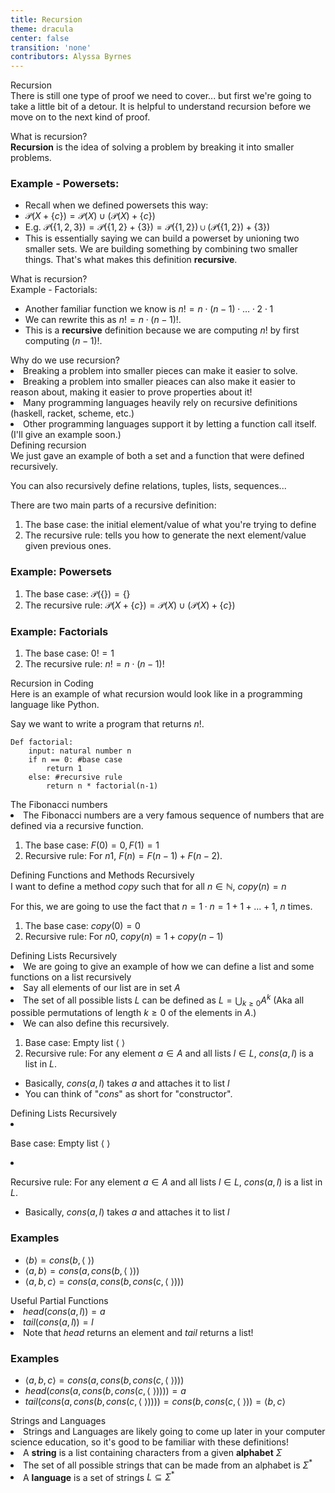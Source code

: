 ```yaml
---
title: Recursion
theme: dracula
center: false
transition: 'none'
contributors: Alyssa Byrnes
---
```



<div id="content"
</div


## Recursion
<div id="content"

There is still one type of proof we need to cover... but first we're going to take a little bit of a detour.
It is helpful to understand recursion before we move on to the next kind of proof.


</div


## What is recursion?
<div id="content"

**Recursion** is the idea of solving a problem by breaking it into smaller problems.

### Example - Powersets: 

- Recall when we defined powersets this way:
- $\mathscr{P}(X + \{c\} ) = \mathscr{P}(X) \cup (\mathscr{P}(X) + \{c\})$
- E.g. $\mathscr{P}(\{1,2,3\}) = \mathscr{P}(\{1,2\} + \{3\}) = \mathscr{P}(\{1,2\}) \cup (\mathscr{P}(\{1,2\}) + \{3\})$
- This is essentially saying we can build a powerset by unioning two smaller sets. We are building something by combining two smaller things. That's what makes this definition **recursive**.


</div


## What is recursion?
<div id="content"

### Example - Factorials:

- Another familiar function we know is $n! = n \cdot (n-1) \cdot \ldots \cdot 2 \cdot 1$
- We can rewrite this as $n! = n\cdot (n-1)!$.
- This is a **recursive** definition because we are computing $n!$ by first computing $(n-1)!$.


</div


## Why do we use recursion?
<div id="content"

- Breaking a problem into smaller pieces can make it easier to solve.
- Breaking a problem into smaller pieaces can also make it easier to reason about, making it easier to prove properties about it! 
- Many programming languages heavily rely on recursive definitions (haskell, racket, scheme, etc.)
- Other programming languages support it by letting a function call itself. (I'll give an example soon.)



</div


## Defining recursion
<div id="content"

We just gave an example of both a set and a function that were defined recursively.

You can also recursively define relations, tuples, lists, sequences...

There are two main parts of a recursive definition:

1. The base case: the initial element/value of what you're trying to define
2. The recursive rule: tells you how to generate the next element/value given previous ones.

### Example: Powersets

1. The base case: $\mathscr{P}(\{ \}) = \{\}$
2. The recursive rule: $\mathscr{P}(X + \{c\}) = \mathscr{P}(X) \cup (\mathscr{P}(X) + \{c\})$


### Example: Factorials

1. The base case: $0! = 1$
2. The recursive rule: $n! = n \cdot (n-1)!$



</div


## Recursion in Coding
<div id="content"

Here is an example of what recursion would look like in a programming language like Python.

Say we want to write a program that returns $n!$.

    Def factorial:
        input: natural number n
        if n == 0: #base case
            return 1
        else: #recursive rule
            return n * factorial(n-1) 
        


</div


## The Fibonacci numbers
<div id="content"

- The Fibonacci numbers are a very famous sequence of numbers that are defined via a recursive function.

1. The base case: $F(0) = 0, F(1) = 1$
2. Recursive rule: For $n  1$, $F(n) = F(n-1) + F(n-2)$.


</div


## Defining Functions and Methods Recursively
<div id="content"

I want to define a method $copy$ such that for all $n \in \mathbb{N}$, $copy(n)=n$

For this, we are going to use the fact that $n = 1 \cdot n = 1 + 1 + \ldots + 1$, $n$ times.

1. The base case: $copy(0) = 0$
2. Recursive rule: For $n0$, $copy(n) = 1 + copy(n-1)$



</div


## Defining Lists Recursively
<div id="content"

- We are going to give an example of how we can define a list and some functions on a list recursively
- Say all elements of our list are in set $A$
- The set of all possible lists $L$ can be defined as $L = \bigcup_{k\geq0}A^k$ 
(Aka all possible permutations of length $k \geq 0$ of the elements in $A$.)
- We can also define this recursively.

1. Base case: Empty list $\langle ~ \rangle$
2. Recursive rule: For any element $a \in A$ and all lists $l \in L$, $cons(a,l)$ is a list in $L$.

- Basically, $cons(a,l)$ takes $a$ and attaches it to list $l$
- You can think of "$cons$" as short for "constructor".


</div


## Defining Lists Recursively
<div id="content"

1. Base case: Empty list $\langle ~ \rangle$

2. Recursive rule: For any element $a \in A$ and all lists $l \in L$, $cons(a,l)$ is a list in $L$.

- Basically, $cons(a,l)$ takes $a$ and attaches it to list $l$


### Examples
- $\langle b \rangle = cons(b, \langle ~ \rangle)$
- $\langle a, b \rangle = cons(a, cons(b, \langle ~ \rangle))$
- $\langle a, b, c \rangle = cons(a, cons(b, cons(c, \langle ~ \rangle)))$


</div


## Useful Partial Functions
<div id="content"

- $head(cons( a,l )) = a$
- $tail(cons( a,l )) = l$
- Note that $head$ returns an element and $tail$ returns a list!

### Examples

- $\langle a, b, c \rangle = cons(a, cons(b, cons(c, \langle ~ \rangle)))$
- $head(cons(a, cons(b, cons(c, \langle ~ \rangle)))) = a$
- $tail(cons(a, cons(b, cons(c, \langle ~ \rangle)))) = cons(b, cons(c, \langle ~ \rangle)) = \langle b, c \rangle$




</div


## Strings and Languages
<div id="content"

- Strings and Languages are likely going to come up later in your computer science education, so it's good to be familiar with these definitions!
- A **string** is a list containing characters from a given **alphabet** $\Sigma$
- The set of all possible strings that can be made from an alphabet is $\Sigma^*$
- A **language** is a set of strings $L \subseteq \Sigma^*$

</div


